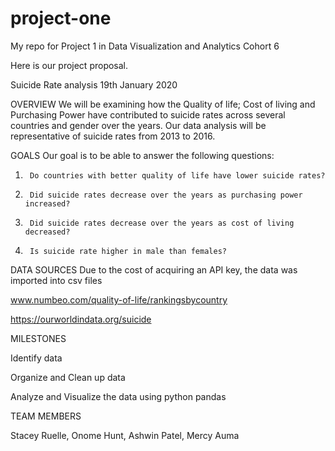 # project-one
My repo for Project 1 in Data Visualization and Analytics Cohort 6

Here is our project proposal.

Suicide Rate analysis
19th January 2020

OVERVIEW
We will be examining how the Quality of life; Cost of living and Purchasing Power have contributed to suicide rates across several countries and gender over the years. Our data analysis will be representative of suicide rates from 2013 to 2016.

GOALS
Our goal is to be able to answer the following questions:
1.      Do countries with better quality of life have lower suicide rates?
2.      Did suicide rates decrease over the years as purchasing power increased?
3.      Did suicide rates decrease over the years as cost of living decreased?
4.      Is suicide rate higher in male than females?

DATA SOURCES
Due to the cost of acquiring an API key, the data was imported into csv files

www.numbeo.com/quality-of-life/rankingsbycountry

https://ourworldindata.org/suicide


MILESTONES

Identify data

Organize and Clean up data

Analyze and Visualize the data using python pandas



TEAM MEMBERS

Stacey Ruelle,
Onome Hunt,
Ashwin Patel,
Mercy Auma
